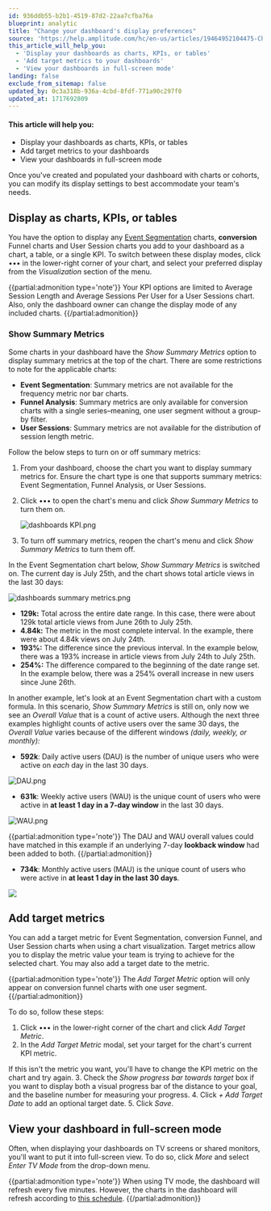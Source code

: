 ```yaml
---
id: 936ddb55-b2b1-4519-87d2-22aa7cfba76a
blueprint: analytic
title: "Change your dashboard's display preferences"
source: 'https://help.amplitude.com/hc/en-us/articles/19464952104475-Change-your-dashboard-s-display-preferences'
this_article_will_help_you:
  - 'Display your dashboards as charts, KPIs, or tables'
  - 'Add target metrics to your dashboards'
  - 'View your dashboards in full-screen mode'
landing: false
exclude_from_sitemap: false
updated_by: 0c3a318b-936a-4cbd-8fdf-771a90c297f0
updated_at: 1717692809
---
```

#### This article will help you:

* Display your dashboards as charts, KPIs, or tables
* Add target metrics to your dashboards
* View your dashboards in full-screen mode

Once you've created and populated your dashboard with charts or cohorts, you can modify its display settings to best accommodate your team's needs.

## Display as charts, KPIs, or tables

You have the option to display any [Event Segmentation](/analytics/charts/event-segmentation/event-segmentation-build) charts, **conversion** Funnel charts and User Session charts you add to your dashboard as a chart, a table, or a single KPI. To switch between these display modes, click ••• in the lower-right corner of your chart, and select your preferred display from the *Visualization* section of the menu. 

{{partial:admonition type='note'}}
Your KPI options are limited to Average Session Length and Average Sessions Per User for a User Sessions chart. Also, only the dashboard owner can change the display mode of any included charts.
{{/partial:admonition}}

### Show Summary Metrics

Some charts in your dashboard have the *Show Summary Metrics* option to display summary metrics at the top of the chart. There are some restrictions to note for the applicable charts: 

* **Event Segmentation**: Summary metrics are not available for the frequency metric nor bar charts.
* **Funnel Analysis**: Summary metrics are only available for conversion charts with a single series–meaning, one user segment without a group-by filter.
* **User Sessions**: Summary metrics are not available for the distribution of session length metric.

Follow the below steps to turn on or off summary metrics:

1. From your dashboard, choose the chart you want to display summary metrics for. Ensure the chart type is one that supports summary metrics: Event Segmentation, Funnel Analysis, or User Sessions.
2. Click ••• to open the chart's menu and click *Show Summary Metrics* to turn them on.

	![dashboards KPI.png](/output/img/analytics/dashboards-kpi-png.png)

3. To turn off summary metrics, reopen the chart's menu and click *Show Summary Metrics* to turn them off.

In the Event Segmentation chart below, *Show Summary Metrics* is switched on. The current day is July 25th, and the chart shows total article views in the last 30 days:

![dashboards summary metrics.png](/output/img/analytics/dashboards-summary-metrics-png.png)

* **129k:** Total across the entire date range. In this case, there were about 129k total article views from June 26th to July 25th.
* **4.84k:** The metric in the most complete interval. In the example, there were about 4.84k views on July 24th.
* **193%:** The difference since the previous interval. In the example below, there was a 193% increase in article views from July 24th to July 25th.
* **254%:** The difference compared to the beginning of the date range set. In the example below, there was a 254% overall increase in new users since June 26th.

In another example, let's look at an Event Segmentation chart with a custom formula. In this scenario, *Show Summary Metrics* is still on, only now we see an *Overall Value* that is a count of active users. Although the next three examples highlight counts of active users over the same 30 days, the *Overall Value* varies because of the different windows *(daily, weekly, or monthly):*

* **592k**: Daily active users (DAU) is the number of unique users who were active on *each* day in the last 30 days.

![DAU.png](/output/img/analytics/dau-png.png)

* **631k**: Weekly active users (WAU) is the unique count of users who were active in **at least 1 day in a 7-day window** in the last 30 days.

![WAU.png](/output/img/analytics/wau-png.png)

{{partial:admonition type='note'}}
 The DAU and WAU overall values could have matched in this example if an underlying 7-day **lookback window** had been added to both.
{{/partial:admonition}}

* **734k**: Monthly active users (MAU) is the unique count of users who were active in **at least 1 day in the last 30 days**.

![](statamic://asset::help_center_conversions::analytics/mau-png.png)

## Add target metrics

You can add a target metric for Event Segmentation, conversion Funnel, and User Session charts when using a chart visualization. Target metrics allow you to display the metric value your team is trying to achieve for the selected chart. You may also add a target date to the metric.

{{partial:admonition type='note'}}
The *Add Target Metric* option will only appear on conversion funnel charts with one user segment. 
{{/partial:admonition}}

To do so, follow these steps:

1. Click ••• in the lower-right corner of the chart and click *Add Target Metric*.
2. In the *Add Target Metric* modal, set your target for the chart's current KPI metric.   
  
If this isn't the metric you want, you'll have to change the KPI metric on the chart and try again.
3. Check the *Show progress bar towards target* box if you want to display both a visual progress bar of the distance to your goal, and the baseline number for measuring your progress.
4. Click *+ Add Target Date* to add an optional target date.
5. Click *Save*.

## View your dashboard in full-screen mode

Often, when displaying your dashboards on TV screens or shared monitors, you'll want to put it into full-screen view. To do so, click *More* and select *Enter TV Mode* from the drop-down menu.

{{partial:admonition type='note'}}
When using TV mode, the dashboard will refresh every five minutes. However, the charts in the dashboard will refresh according to [this schedule](/analytics/charts/chart-basics).
{{/partial:admonition}}